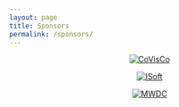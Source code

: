 ```yaml
---
layout: page
title: Sponsors
permalink: /sponsors/
---
```

<center>
<a href="http://covisco.com"><img alt="CoVisCo" src="http://covisco.com/assets/logo_front-86f439fb4d6cace4b66e89c92e761ffd.png"></a>

<a href="http://isoftdata.com"><img alt="ISoft" src="http://www.isoftdata.com/images/isoftshadow.jpg"></a>


<a href="http://midwestdevchat.com"><img alt="MWDC" src="http://midwestdevchat.com/assets/logo-d2c2e6bec61fff7a1e7cdc9efae07414.png"></a>
  

